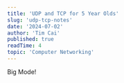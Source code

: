 ```yaml
---
title: 'UDP and TCP for 5 Year Olds'
slug: 'udp-tcp-notes'
date: '2024-07-02'
author: 'Tim Cai'
published: true
readTime: 4
topic: 'Computer Networking'
---
```


Big Mode!